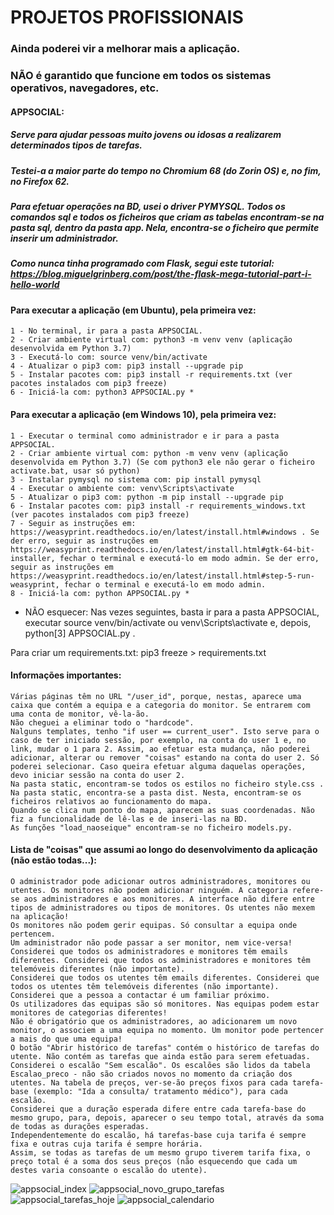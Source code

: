 # PROJETOS PROFISSIONAIS

### Ainda poderei vir a melhorar mais a aplicação.
### NÃO é garantido que funcione em todos os sistemas operativos, navegadores, etc.

#### APPSOCIAL:

##### 	Serve para ajudar pessoas muito jovens ou idosas a realizarem determinados tipos de tarefas.
##### 	Testei-a a maior parte do tempo no Chromium 68 (do Zorin OS) e, no fim, no Firefox 62.

#####   Para efetuar operações na BD, usei o driver PYMYSQL. Todos os comandos sql e todos os ficheiros que criam as tabelas encontram-se na pasta sql, dentro da pasta app. Nela, encontra-se o ficheiro que permite inserir um administrador.
#####   Como nunca tinha programado com Flask, segui este tutorial: https://blog.miguelgrinberg.com/post/the-flask-mega-tutorial-part-i-hello-world

#### Para executar a aplicação (em Ubuntu), pela primeira vez:
	1 - No terminal, ir para a pasta APPSOCIAL.
	2 - Criar ambiente virtual com: python3 -m venv venv (aplicação desenvolvida em Python 3.7)
	3 - Executá-lo com: source venv/bin/activate
	4 - Atualizar o pip3 com: pip3 install --upgrade pip
	5 - Instalar pacotes com: pip3 install -r requirements.txt (ver pacotes instalados com pip3 freeze)
	6 - Iniciá-la com: python3 APPSOCIAL.py *
    
#### Para executar a aplicação (em Windows 10), pela primeira vez:
    1 - Executar o terminal como administrador e ir para a pasta APPSOCIAL.
	2 - Criar ambiente virtual com: python -m venv venv (aplicação desenvolvida em Python 3.7) (Se com python3 ele não gerar o ficheiro activate.bat, usar só python)
    3 - Instalar pymysql no sistema com: pip install pymysql
	4 - Executar o ambiente com: venv\Scripts\activate
	5 - Atualizar o pip3 com: python -m pip install --upgrade pip
	6 - Instalar pacotes com: pip3 install -r requirements_windows.txt (ver pacotes instalados com pip3 freeze)
    7 - Seguir as instruções em: https://weasyprint.readthedocs.io/en/latest/install.html#windows . Se der erro, seguir as instruções em https://weasyprint.readthedocs.io/en/latest/install.html#gtk-64-bit-installer, fechar o terminal e executá-lo em modo admin. Se der erro, seguir as instruções em https://weasyprint.readthedocs.io/en/latest/install.html#step-5-run-weasyprint, fechar o terminal e executá-lo em modo admin.
	8 - Iniciá-la com: python APPSOCIAL.py *
    
* NÃO esquecer: Nas vezes seguintes, basta ir para a pasta APPSOCIAL, executar source venv/bin/activate ou venv\Scripts\activate e, depois, python[3] APPSOCIAL.py .

Para criar um requirements.txt: pip3 freeze > requirements.txt

#### Informações importantes:
	Várias páginas têm no URL "/user_id", porque, nestas, aparece uma caixa que contém a equipa e a categoria do monitor. Se entrarem com uma conta de monitor, vê-la-ão.
	Não cheguei a eliminar todo o "hardcode".
	Nalguns templates, tenho "if user == current_user". Isto serve para o caso de ter iniciado sessão, por exemplo, na conta do user 1 e, no link, mudar o 1 para 2. Assim, ao efetuar esta mudança, não poderei adicionar, alterar ou remover "coisas" estando na conta do user 2. Só poderei selecionar. Caso queira efetuar alguma daquelas operações, devo iniciar sessão na conta do user 2.
	Na pasta static, encontram-se todos os estilos no ficheiro style.css .
	Na pasta static, encontra-se a pasta dist. Nesta, encontram-se os ficheiros relativos ao funcionamento do mapa.
	Quando se clica num ponto do mapa, aparecem as suas coordenadas. Não fiz a funcionalidade de lê-las e de inseri-las na BD.
	As funções "load_naoseique" encontram-se no ficheiro models.py.

#### Lista de "coisas" que assumi ao longo do desenvolvimento da aplicação (não estão todas...):
	O administrador pode adicionar outros administradores, monitores ou utentes. Os monitores não podem adicionar ninguém. A categoria refere-se aos administradores e aos monitores. A interface não difere entre tipos de administradores ou tipos de monitores. Os utentes não mexem na aplicação!
	Os monitores não podem gerir equipas. Só consultar a equipa onde pertencem.
	Um administrador não pode passar a ser monitor, nem vice-versa!
	Considerei que todos os administradores e monitores têm emails diferentes. Considerei que todos os administradores e monitores têm telemóveis diferentes (não importante).
	Considerei que todos os utentes têm emails diferentes. Considerei que todos os utentes têm telemóveis diferentes (não importante).
	Considerei que a pessoa a contactar é um familiar próximo.
	Os utilizadores das equipas são só monitores. Nas equipas podem estar monitores de categorias diferentes!
	Não é obrigatório que os administradores, ao adicionarem um novo monitor, o associem a uma equipa no momento. Um monitor pode pertencer a mais do que uma equipa!
	O botão "Abrir histórico de tarefas" contém o histórico de tarefas do utente. Não contém as tarefas que ainda estão para serem efetuadas.
    Considerei o escalão "Sem escalão". Os escalões são lidos da tabela Escalao_preco - não são criados novos no momento da criação dos utentes. Na tabela de preços, ver-se-ão preços fixos para cada tarefa-base (exemplo: "Ida a consulta/ tratamento médico"), para cada escalão.
	Considerei que a duração esperada difere entre cada tarefa-base do mesmo grupo, para, depois, aparecer o seu tempo total, através da soma de todas as durações esperadas.
	Independentemente do escalão, há tarefas-base cuja tarifa é sempre fixa e outras cuja tarifa é sempre horária.
	Assim, se todas as tarefas de um mesmo grupo tiverem tarifa fixa, o preço total é a soma dos seus preços (não esquecendo que cada um destes varia consoante o escalão do utente).
	
![appsocial_index](https://user-images.githubusercontent.com/36827489/46261525-aab33f80-c4ec-11e8-8608-3761ee974697.png)
![appsocial_novo_grupo_tarefas](https://user-images.githubusercontent.com/36827489/46261526-ab4bd600-c4ec-11e8-9c25-952b5fadde6e.png)
![appsocial_tarefas_hoje](https://user-images.githubusercontent.com/36827489/46261527-ab4bd600-c4ec-11e8-885d-baa5712542c6.png)
![appsocial_calendario](https://user-images.githubusercontent.com/36827489/46261528-ab4bd600-c4ec-11e8-9c6e-f4a30fae0fb6.png)

